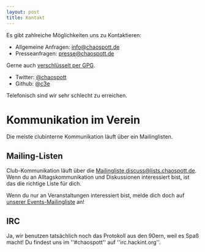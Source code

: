 ```yaml
---
layout: post
title: Kontakt
---
```


Es gibt zahlreiche Möglichkeiten uns zu Kontaktieren:

* Allgemeine Anfragen: [info@chaospott.de](mailto:info@chaospott.de)
* Presseanfragen: [presse@chaospott.de](mailto:presse@chaospott.de)

Gerne auch [verschlüsselt per GPG](https://chaospott.de/media/ccc-essen.pgp). 

* Twitter: [@chaospott](https://twitter.com/chaospott)
* Github: [@c3e](https://github.com/c3e)

Telefonisch sind wir sehr schlecht zu erreichen.


# Kommunikation im Verein
Die meiste clubinterne Kommunikation läuft über ein Mailinglisten. 


## Mailing-Listen
Club-Kommunikation läuft über die [Mailingliste discuss@lists.chaospott.de](https://lists.chaospott.de/listinfo/discuss). Wenn du an Alltagskommunikation und Diskussionen interessiert bist, ist das die richtige Liste für dich.

Wenn du nur an Veranstaltungen interessiert bist, melde dich doch auf [unserer Events-Mailingliste](https://lists.chaospott.de/listinfo/discuss) an!

## IRC
Ja, wir benutzen tatsächlich noch das Protokoll aus den 90ern, weil es Spaß macht!
Du findest uns im ''#chaospott'' auf ''irc.hackint.org''.
